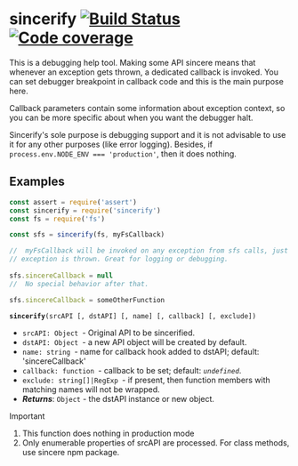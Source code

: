 # sincerify [![Build Status](https://travis-ci.org/valango/sincerify.svg?branch=master)](https://travis-ci.org/valango/sincerify) [![Code coverage](https://codecov.io/gh/valango/sincerify/branch/master/graph/badge.svg)](https://codecov.io/gh/valango/sincerify)

This is a debugging help tool. Making some API sincere means that whenever an exception gets thrown,
a dedicated callback is invoked.
You can set debugger breakpoint in callback code and this is the main purpose here.

Callback parameters contain some information about exception context, so you can be more specific
about when you want the debugger halt.

Sincerify's sole purpose is debugging support and it is not advisable to use it for any other purposes
(like error logging). Besides, if `process.env.NODE_ENV === 'production'`, then it does nothing.

## Examples
```javascript
const assert = require('assert')
const sincerify = require('sincerify')
const fs = require('fs')

const sfs = sincerify(fs, myFsCallback)

//  myFsCallback will be invoked on any exception from sfs calls, just before
// exception is thrown. Great for logging or debugging.
 
sfs.sincereCallback = null
//  No special behavior after that.

sfs.sincereCallback = someOtherFunction

```

**`sincerify`**`(srcAPI [, dstAPI] [, name] [, callback] [, exclude])`
* `srcAPI: Object `- Original API to be sincerified.
* `dstAPI: Object `- a new API object will be created by default.
* `name: string `- name for callback hook added to dstAPI; default: 'sincereCallback'
* `callback: function `- callback to be set; default: _`undefined`_.
* `exclude: string[]|RegExp `- if present, then function members with matching names will not be wrapped.
* **_Returns_**: `Object` - the dstAPI instance or new object.

Important
1. This function does nothing in production mode
1. Only enumerable properties of srcAPI are processed. For class methods, use sincere npm package.
